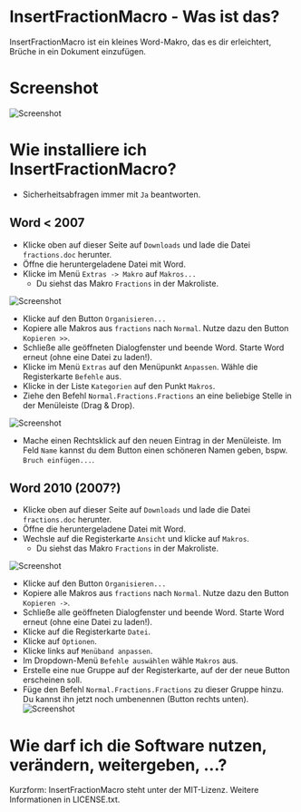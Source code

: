 # InsertFractionMacro - Was ist das?

InsertFractionMacro ist ein kleines Word-Makro, das es dir erleichtert, Brüche in ein Dokument einzufügen.

# Screenshot

![Screenshot](https://github.com/downloads/2quader/InsertFractionMacro/0_form.png)

# Wie installiere ich InsertFractionMacro?

* Sicherheitsabfragen immer mit `Ja` beantworten.

## Word < 2007
* Klicke oben auf dieser Seite auf `Downloads` und lade die Datei `fractions.doc` herunter.
* Öffne die heruntergeladene Datei mit Word.
* Klicke im Menü `Extras -> Makro` auf `Makros...`
	* Du siehst das Makro `Fractions` in der Makroliste.

![Screenshot](https://github.com/downloads/2quader/InsertFractionMacro/1_2000-1.png)

* Klicke auf den Button `Organisieren...`
* Kopiere alle Makros aus `fractions` nach `Normal`. Nutze dazu den Button `Kopieren >>`.
* Schließe alle geöffneten Dialogfenster und beende Word. Starte Word erneut (ohne eine Datei zu laden!).
* Klicke im Menü `Extras` auf den Menüpunkt `Anpassen`. Wähle die Registerkarte `Befehle` aus.
* Klicke in der Liste `Kategorien` auf den Punkt `Makros`.
* Ziehe den Befehl `Normal.Fractions.Fractions` an eine beliebige Stelle in der Menüleiste (Drag & Drop).

![Screenshot](https://github.com/downloads/2quader/InsertFractionMacro/2_2000-2.png)

* Mache einen Rechtsklick auf den neuen Eintrag in der Menüleiste. Im Feld `Name` kannst du dem Button einen schöneren Namen geben, bspw. `Bruch einfügen...`.

## Word 2010 (2007?)
* Klicke oben auf dieser Seite auf `Downloads` und lade die Datei `fractions.doc` herunter.
* Öffne die heruntergeladene Datei mit Word.
* Wechsle auf die Registerkarte `Ansicht` und klicke auf `Makros`.
	* Du siehst das Makro `Fractions` in der Makroliste.

![Screenshot](https://github.com/downloads/2quader/InsertFractionMacro/3_2010-1.png)

* Klicke auf den Button `Organisieren...`
* Kopiere alle Makros aus `fractions` nach `Normal`. Nutze dazu den Button `Kopieren ->`.
* Schließe alle geöffneten Dialogfenster und beende Word. Starte Word erneut (ohne eine Datei zu laden!).
* Klicke auf die Registerkarte `Datei`.
* Klicke auf `Optionen`.
* Klicke links auf `Menüband anpassen`.
* Im Dropdown-Menü `Befehle auswählen` wähle `Makros` aus.
* Erstelle eine nue Gruppe auf der Registerkarte, auf der der neue Button erscheinen soll.
* Füge den Befehl `Normal.Fractions.Fractions` zu dieser Gruppe hinzu. Du kannst ihn jetzt noch umbenennen (Button rechts unten).
![Screenshot](https://github.com/downloads/2quader/InsertFractionMacro/4_2010-2.png)

# Wie darf ich die Software nutzen, verändern, weitergeben, ...?

Kurzform: InsertFractionMacro steht unter der MIT-Lizenz. Weitere Informationen in LICENSE.txt.
